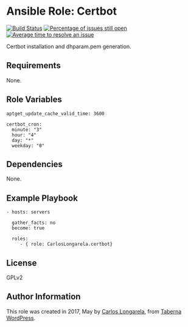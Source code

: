 Ansible Role: Certbot
=========

[![Build Status](https://travis-ci.org/CarlosLongarela/ansible-role-certbot.svg?branch=master)](https://travis-ci.org/CarlosLongarela/ansible-role-certbot)
[![Percentage of issues still open](http://isitmaintained.com/badge/open/CarlosLongarela/ansible-role-certbot.svg)](http://isitmaintained.com/project/CarlosLongarela/ansible-role-certbot "Percentage of issues still open")
[![Average time to resolve an issue](http://isitmaintained.com/badge/resolution/CarlosLongarela/ansible-role-certbot.svg)](http://isitmaintained.com/project/CarlosLongarela/ansible-role-certbot "Average time to resolve an issue")

Certbot installation and dhparam.pem generation.

Requirements
------------

None.

Role Variables
--------------

    aptget_update_cache_valid_time: 3600

    certbot_cron:
      minute: "3"
      hour: "4"
      day: "*"
      weekday: "0"

Dependencies
------------

None.

Example Playbook
----------------

    - hosts: servers

      gather_facts: no
      become: true

      roles:
         - { role: CarlosLongarela.certbot}

License
-------

GPLv2

Author Information
------------------

This role was created in 2017, May by [Carlos Longarela](mailto:carlos@longarela.eu), from [Taberna WordPress](https://tabernawp.com/).
